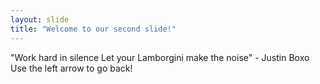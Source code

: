 ```yaml
---
layout: slide
title: "Welcome to our second slide!"
---
```

"Work hard in silence Let your Lamborgini make the noise" - Justin Boxo
Use the left arrow to go back!
